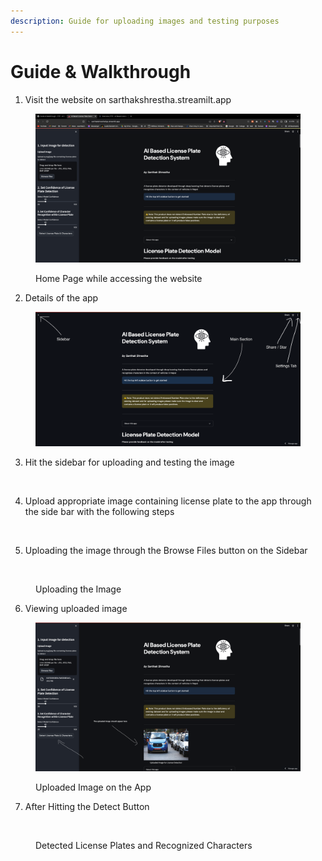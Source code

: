 ```yaml
---
description: Guide for uploading images and testing purposes
---
```


# Guide & Walkthrough

1. Visit the website on sarthakshrestha.streamilt.app

<figure><img src=".gitbook/assets/image.png" alt=""><figcaption><p>Home Page while accessing the website</p></figcaption></figure>

2. Details of the app

<figure><img src=".gitbook/assets/image (2).png" alt=""><figcaption></figcaption></figure>

3. Hit the sidebar for uploading and testing the image

<figure><img src=".gitbook/assets/Screenshot 2024-04-21 at 10.06.31 PM (1).png" alt=""><figcaption></figcaption></figure>

4. Upload appropriate image containing license plate to the app through the side bar with the following steps

<figure><img src=".gitbook/assets/Screenshot 2024-04-21 at 10.11.13 PM.png" alt="" width="169"><figcaption></figcaption></figure>

5. Uploading the image through the Browse Files button on the Sidebar

<figure><img src=".gitbook/assets/Screenshot 2024-04-21 at 10.18.18 PM.png" alt=""><figcaption><p>Uploading the Image</p></figcaption></figure>

6. Viewing uploaded image&#x20;

<figure><img src=".gitbook/assets/image (5).png" alt=""><figcaption><p>Uploaded Image on the App</p></figcaption></figure>

7. After Hitting the Detect Button

<figure><img src=".gitbook/assets/Screenshot 2024-04-21 at 10.39.39 PM.png" alt=""><figcaption><p>Detected License Plates and Recognized Characters</p></figcaption></figure>
